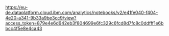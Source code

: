 https://eu-de.dataplatform.cloud.ibm.com/analytics/notebooks/v2/e41fe040-f404-4e20-a341-9b33a9be3cc9/view?access_token=879e4e6d642eb3f804699e6fc329c6fcd8d7fc8c0ddfff1e6bbcc4f5e8e4ca43
